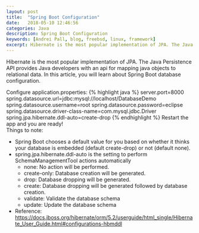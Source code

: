 ```yaml
---
layout: post
title:  "Spring Boot Configuration"
date:   2018-05-10 12:46:56
categories: Java
description: Spring Boot Configuration
keywords: [Andrei Pall, blog, freebsd, linux, framework]
excerpt: Hibernate is the most popular implementation of JPA. The Java Persistence API provides Java developers with an api for mapping java objects to relational data. In this article, you will learn about Spring Boot database configuration.
---
```

Hibernate is the most popular implementation of JPA. The Java Persistence API provides Java developers with an api for mapping java objects to relational data. In this article, you will learn about Spring Boot database configuration.


Configure application.properties:
{% highlight java %}
server.port=8000
spring.datasource.url=jdbc:mysql://localhost/DatabaseDemo
spring.datasource.username=root
spring.datasource.password=eclipse
spring.datasource.driver-class-name=com.mysql.jdbc.Driver
spring.jpa.hibernate.ddl-auto=create-drop
{% endhighlight %}
Restart the app and you are ready!<br/>
Things to note:
<ul>
<li>Spring Boot chooses a default value for you based on whether it thinks your database is embedded (default create-drop) or not (default none).</li>
<li>spring.jpa.hibernate.ddl-auto is the setting to perform SchemaManagementTool actions automatically
<ul>
<li>none: No action will be performed.</li>
<li>create-only: Database creation will be generated.</li>
<li>drop: Database dropping will be generated.</li>
<li>create: Database dropping will be generated followed by database creation.</li>
<li>validate: Validate the database schema</li>
<li>update: Update the database schema</li>
</ul>
</li>
<li>Reference: <a href="https://docs.jboss.org/hibernate/orm/5.2/userguide/html_single/Hibernate_User_Guide.html#configurations-hbmddl">https://docs.jboss.org/hibernate/orm/5.2/userguide/html_single/Hibernate_User_Guide.html#configurations-hbmddl</a></li>
</ul>
